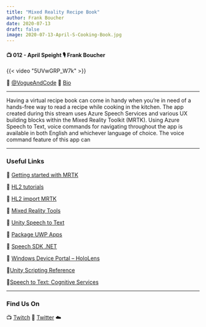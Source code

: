 ```yaml
---
title: "Mixed Reality Recipe Book"
author: Frank Boucher
date: 2020-07-13
draft: false
image: 2020-07-13-April-S-Cooking-Book.jpg
---
```


#### 📺  012 - April Speight 🎙️ Frank Boucher

<!--more-->

{{< video "5UVwGRP_W7k" >}}

🔗 [@VogueAndCode](https://twitter.com/vogueandcode)
🔗 [Bio](https://developer.microsoft.com/en-us/advocates/april-speight)

---

Having a virtual recipe book can come in handy when you’re in need of a hands-free way to read a recipe while cooking in the kitchen. The app created during this stream uses Azure Speech Services and various UX building blocks within the Mixed Reality Toolkit (MRTK). Using Azure Speech to Text, voice commands for navigating throughout the app is available in both English and whichever language of choice. The voice command feature of this app can

---

### Useful Links

🔗 [Getting started with MRTK](https://microsoft.github.io/MixedRealityToolkit-Unity/Documentation/GettingStartedWithTheMRTK.html)

🔗 [HL2 tutorials](https://aka.ms/hl2tutorials)

🔗 [HL2 import MRTK](https://aka.ms/hl2importmrtk)

🔗 [Mixed Reality Tools](https://aka.ms/mixedrealitytools)

🔗 [Unity Speech to Text](https://aka.ms/unityspeechtotext)

🔗 [Package UWP Apps](https://aka.ms/packageuwpapps)

🔗 [Speech SDK .NET](https://aka.ms/speechsdkdotnet)

🔗 [Windows Device Portal – HoloLens](https://aka.ms/windowsdeviceportal-hololens)

🔗[Unity Scripting Reference](https://docs.unity3d.com/ScriptReference/?WT.mc_id=allaroundazure-blog-apspeigh)

🔗[Speech to Text: Cognitive Services](https://azure.microsoft.com/en-us/services/cognitive-services/speech-to-text/?WT.mc_id=allaroundazure-blog-apspeigh)

---

### Find Us On

📺 [Twitch](https://www.twitch.tv/microsoftdeveloper)
🔗 [Twitter](https://twitter.com/fboucheros)
☁️
